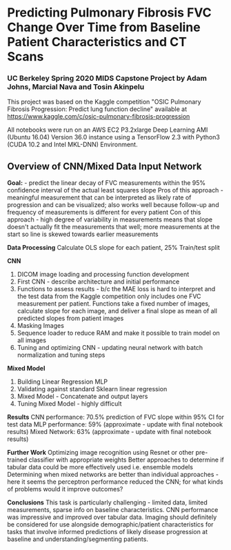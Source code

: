 # Predicting Pulmonary Fibrosis FVC Change Over Time from Baseline Patient Characteristics and CT Scans

### UC Berkeley Spring 2020 MIDS Capstone Project by Adam Johns, Marcial Nava and Tosin Akinpelu

This project was based on the Kaggle competition "OSIC Pulmonary Fibrosis Progression: Predict lung function decline" available at https://www.kaggle.com/c/osic-pulmonary-fibrosis-progression

All notebooks were run on an AWS EC2 P3.2xlarge Deep Learning AMI (Ubuntu 16.04) Version 36.0 instance using a TensorFlow 2.3 with Python3 (CUDA 10.2 and Intel MKL-DNN) Environment.

## Overview of CNN/Mixed Data Input Network

**Goal:** - predict the linear decay of FVC measurements within the 95% confidence interval of the actual least squares slope
Pros of this approach - meaningful measurement that can be interpreted as likely rate of progression and can be visualized; also works well because follow-up and frequency of measurements is different for every patient
Con of this approach - high degree of variability in measurements means that slope doesn't actually fit the measurements that well; more measurements at the start so line is skewed towards earlier measurements

**Data Processing** 
Calculate OLS slope for each patient, 25% Train/test split

**CNN** 
1) DICOM image loading and processing function development
2) First CNN - describe architecture and initial performance
3) Functions to assess results - b/c the MAE loss is hard to interpret and the test data from the Kaggle competition only includes one FVC measurement per patient. Functions take a fixed number of images, calculate slope for each image, and deliver a final slope as mean of all predicted slopes from patient images
4) Masking Images
5) Sequence loader to reduce RAM and make it possible to train model on all images
5) Tuning and optimizing CNN - updating neural network with batch normalization and tuning steps

**Mixed Model** 
1) Building Linear Regression MLP
2) Validating against standard Sklearn linear regression
3) Mixed Model - Concatenate and output layers
4) Tuning Mixed Model - highly difficult

**Results**
CNN performance: 70.5% prediction of FVC slope within 95% CI for test data
MLP performance: 59% (approximate - update with final notebook results)
Mixed Network: 63% (approximate - update with final notebook results)

**Further Work**
Optimizing image recognition using Resnet or other pre-trained classifier with appropriate weights
Better approaches to determine if tabular data could be more effectively used i.e. ensemble models
Determining when mixed networks are better than individual approaches - here it seems the perceptron performance reduced the CNN; for what kinds of problems would it improve outcomes?

**Conclusions**
This task is particularly challenging - limited data, limited measurements, sparse info on baseline characteristics. CNN performance was impressive and improved over tabular data. Imaging should definitely be considered for use alongside demographic/patient characteristics for tasks that involve informed predictions of likely disease progression at baseline and understanding/segmenting patients.
